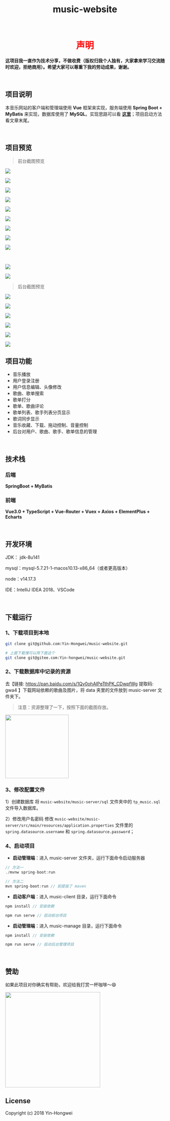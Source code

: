 <h1 align="center">music-website</h1>

<br/>

<h1 align="center"><font color="red">声明</font></h1>

**这项目我一直作为技术分享，不做收费（版权归我个人独有，大家拿来学习交流随时欢迎，拒绝商用）。希望大家可以尊重下我的劳动成果，谢谢。**

<br/>

## 项目说明

本音乐网站的客户端和管理端使用 **Vue** 框架来实现，服务端使用 **Spring Boot + MyBatis** 来实现，数据库使用了 **MySQL**。实现思路可以看 **[这里](https://yin-hongwei.github.io/2019/03/04/music/#more)**；项目启动方法看文章末尾。

<br/>

## 项目预览

> 前台截图预览

![](https://tva1.sinaimg.cn/large/e6c9d24ely1h0yzmmb22qj21c00u03zy.jpg)<br/>

![](https://tva1.sinaimg.cn/large/e6c9d24ely1h0yzmb8drsj21c00u0tg3.jpg)<br/>

![](https://tva1.sinaimg.cn/large/e6c9d24ely1h0yznfa94cj21c00u0q9n.jpg)<br/>

![](https://tva1.sinaimg.cn/large/e6c9d24ely1h0yzpqlpgbj21c00u00w7.jpg)<br/>

![](https://tva1.sinaimg.cn/large/e6c9d24ely1h0yzq577ugj21c00u0wke.jpg)<br/>

![](https://tva1.sinaimg.cn/large/e6c9d24ely1h0yzr4dd3uj21c00u0n0x.jpg)<br/>

![](https://tva1.sinaimg.cn/large/e6c9d24ely1h0yzr96884j21c00u0jue.jpg)<br/>

![](https://tva1.sinaimg.cn/large/e6c9d24ely1h0yzrn6vt2j21c00u0god.jpg)<br/>

![](https://tva1.sinaimg.cn/large/e6c9d24ely1h0yzryypuzj21c00u0tbj.jpg)

<br/>

![](https://tva1.sinaimg.cn/large/e6c9d24ely1h0yztbwq3dj21c00u0q51.jpg)<br/>

![](https://tva1.sinaimg.cn/large/e6c9d24ely1h0yzto1u1fj21c00u040t.jpg)<br/>

> 后台截图预览

![](https://tva1.sinaimg.cn/large/e6c9d24ely1h0yzikzsr9j21c00u077t.jpg)<br/>

![](https://tva1.sinaimg.cn/large/e6c9d24ely1h0yzdbesa4j21c00u0410.jpg)<br/>

![](https://tva1.sinaimg.cn/large/e6c9d24ely1h0yzegpgzpj21c00u041d.jpg)<br/>

![](https://tva1.sinaimg.cn/large/e6c9d24ely1h0yzeyrmc6j21c00u0jwi.jpg)<br/>

![](https://tva1.sinaimg.cn/large/e6c9d24ely1h0yzgt5086j21c00u0mzw.jpg)<br/>

![](https://tva1.sinaimg.cn/large/e6c9d24ely1h0yzghxqwsj21c00u0n0t.jpg)<br/>

## 项目功能

- 音乐播放
- 用户登录注册
- 用户信息编辑、头像修改
- 歌曲、歌单搜索
- 歌单打分
- 歌单、歌曲评论
- 歌单列表、歌手列表分页显示
- 歌词同步显示
- 音乐收藏、下载、拖动控制、音量控制
- 后台对用户、歌曲、歌手、歌单信息的管理

<br/>

## 技术栈

### 后端

**SpringBoot + MyBatis**

### 前端

**Vue3.0 + TypeScript + Vue-Router + Vuex + Axios + ElementPlus + Echarts**

<br/>

## 开发环境

JDK： jdk-8u141

mysql：mysql-5.7.21-1-macos10.13-x86_64（或者更高版本）

node：v14.17.3

IDE：IntelliJ IDEA 2018、VSCode


<br/>

## 下载运行

### 1、下载项目到本地

```bash
git clone git@github.com:Yin-Hongwei/music-website.git

# 上面下载慢可以用下面这个
git clone git@gitee.com:Yin-hongwei/music-website.git
```

### 2、下载数据库中记录的资源

去【链接: https://pan.baidu.com/s/1Qv0ohAIPeTthPK_CDwpfWg 提取码: gwa4 】下载网站依赖的歌曲及图片，将 data 夹里的文件放到 music-server 文件夹下。

> 注意：资源整理了一下，按照下面的截图存放。

<img src="https://tva1.sinaimg.cn/large/008i3skNly1gsk65seqd8j30y00ocjt4.jpg" height="200px"/>

### 3、修改配置文件

1）创建数据库
将 `music-website/music-server/sql` 文件夹中的 `tp_music.sql` 文件导入数据库。

2）修改用户名密码
修改 `music-website/music-server/src/main/resources/application.properties` 文件里的 `spring.datasource.username` 和 `spring.datasource.password`；

### 4、启动项目

- **启动管理端**：进入 music-server 文件夹，运行下面命令启动服务器

```js
// 方法一
./mvnw spring-boot:run

// 方法二
mvn spring-boot:run // 前提装了 maven
```

- **启动客户端**：进入 music-client 目录，运行下面命令

```js
npm install // 安装依赖

npm run serve // 启动前台项目
```

- **启动管理端**：进入 music-manage 目录，运行下面命令

```js
npm install // 安装依赖

npm run serve // 启动后台管理项目
```

<br/>

## 赞助

如果此项目对你确实有帮助，欢迎给我打赏一杯咖啡～😄

<img src="https://tva1.sinaimg.cn/large/008i3skNgy1gsgm6jokvaj30gs0feadd.jpg" height="300px"/>

<br/>

## License

Copyright (c) 2018 Yin-Hongwei 

